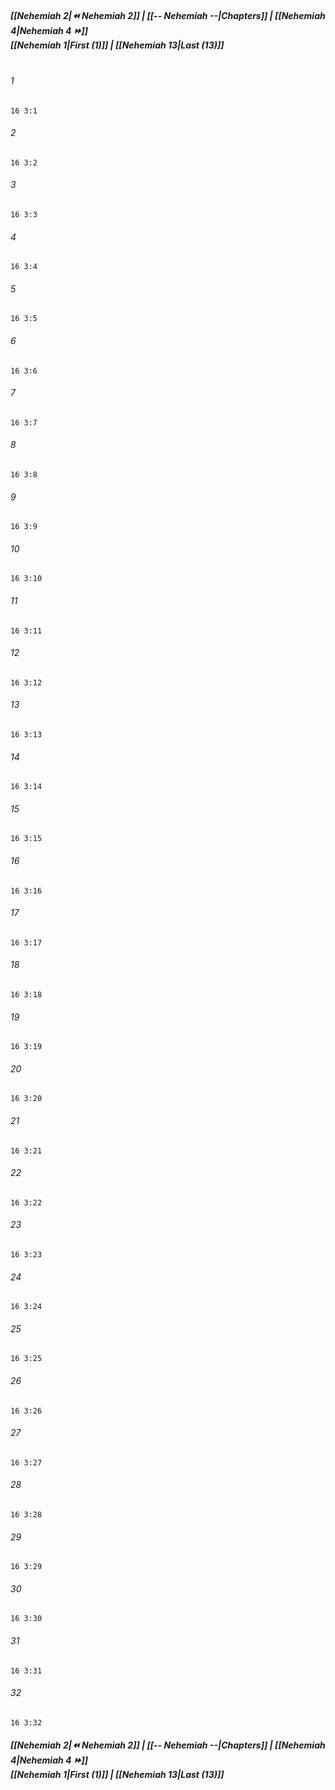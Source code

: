 
##### **[[Nehemiah 2|⏪ Nehemiah 2]] | [[-- Nehemiah --|Chapters]] | [[Nehemiah 4|Nehemiah 4 ⏩]]**<br>**[[Nehemiah 1|First (1)]] | [[Nehemiah 13|Last (13)]]**<br><br>

###### 1
``` verse
16 3:1
```
###### 2
``` verse
16 3:2
```
###### 3
``` verse
16 3:3
```
###### 4
``` verse
16 3:4
```
###### 5
``` verse
16 3:5
```
###### 6
``` verse
16 3:6
```
###### 7
``` verse
16 3:7
```
###### 8
``` verse
16 3:8
```
###### 9
``` verse
16 3:9
```
###### 10
``` verse
16 3:10
```
###### 11
``` verse
16 3:11
```
###### 12
``` verse
16 3:12
```
###### 13
``` verse
16 3:13
```
###### 14
``` verse
16 3:14
```
###### 15
``` verse
16 3:15
```
###### 16
``` verse
16 3:16
```
###### 17
``` verse
16 3:17
```
###### 18
``` verse
16 3:18
```
###### 19
``` verse
16 3:19
```
###### 20
``` verse
16 3:20
```
###### 21
``` verse
16 3:21
```
###### 22
``` verse
16 3:22
```
###### 23
``` verse
16 3:23
```
###### 24
``` verse
16 3:24
```
###### 25
``` verse
16 3:25
```
###### 26
``` verse
16 3:26
```
###### 27
``` verse
16 3:27
```
###### 28
``` verse
16 3:28
```
###### 29
``` verse
16 3:29
```
###### 30
``` verse
16 3:30
```
###### 31
``` verse
16 3:31
```
###### 32
``` verse
16 3:32
```

##### **[[Nehemiah 2|⏪ Nehemiah 2]] | [[-- Nehemiah --|Chapters]] | [[Nehemiah 4|Nehemiah 4 ⏩]]**<br>**[[Nehemiah 1|First (1)]] | [[Nehemiah 13|Last (13)]]**
